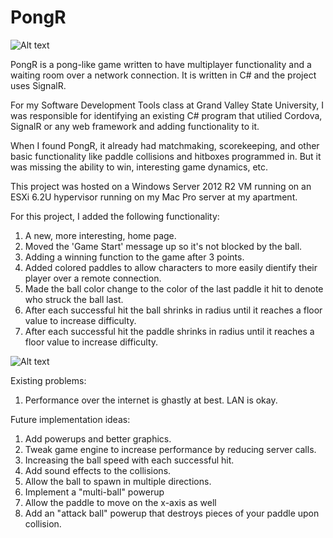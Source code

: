 # PongR
![Alt text](Screensots/home_page.png "Home Page")

PongR is a pong-like game written to have multiplayer functionality and a waiting room over a network connection. It is written in C# and the project uses SignalR. 

For my Software Development Tools class at Grand Valley State University, I was responsible for identifying an existing C# program that utilied Cordova, SignalR or any web framework and adding functionality to it.

When I found PongR, it already had matchmaking, scorekeeping, and other basic functionality like paddle collisions and hitboxes programmed in. But it was missing the ability to win, interesting game dynamics, etc.

This project was hosted on a Windows Server 2012 R2 VM running on an ESXi 6.2U hypervisor running on my Mac Pro server at my apartment.

For this project, I added the following functionality:

1. A new, more interesting, home page.
2. Moved the 'Game Start' message up so it's not blocked by the ball.
3. Adding a winning function to the game after 3 points.
4. Added colored paddles to allow characters to more easily dientify their player over a remote connection.
5. Made the ball color change to the color of the last paddle it hit to denote who struck the ball last.
6. After each successful hit the ball shrinks in radius until it reaches a floor value to increase difficulty.
7. After each successful hit the paddle shrinks in radius until it reaches a floor value to increase difficulty. 

![Alt text](Screensots/game.png "Gameplay")


Existing problems:

1. Performance over the internet is ghastly at best. LAN is okay. 


Future implementation ideas:

1. Add powerups and better graphics.
2. Tweak game engine to increase performance by reducing server calls. 
3. Increasing the ball speed with each successful hit.
4. Add sound effects to the collisions.
5. Allow the ball to spawn in multiple directions.
6. Implement a "multi-ball" powerup
7. Allow the paddle to move on the x-axis as well 
8. Add an "attack ball" powerup that destroys pieces of your paddle upon collision. 
